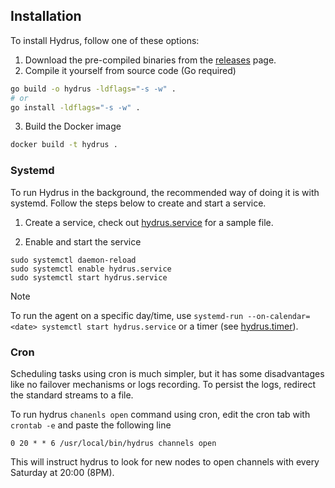 ## Installation

To install Hydrus, follow one of these options:

1. Download the pre-compiled binaries from the [releases](https://github.com/aftermath2/hydrus/releases) page.
2. Compile it yourself from source code (Go required)

```bash
go build -o hydrus -ldflags="-s -w" .
# or
go install -ldflags="-s -w" .
```

3. Build the Docker image

```bash
docker build -t hydrus .
```

### Systemd

To run Hydrus in the background, the recommended way of doing it is with systemd. Follow the steps below to create and start a service.

1. Create a service, check out [hydrus.service](./hydrus.service) for a sample file.

2. Enable and start the service

```console
sudo systemctl daemon-reload
sudo systemctl enable hydrus.service
sudo systemctl start hydrus.service
```

> [!Note]
> To run the agent on a specific day/time, use `systemd-run --on-calendar=<date> systemctl start hydrus.service` or a timer (see [hydrus.timer](./hydrus.timer)).

### Cron

Scheduling tasks using cron is much simpler, but it has some disadvantages like no failover mechanisms or logs recording. To persist the logs, redirect the standard streams to a file.

To run hydrus `chanenls open` command using cron, edit the cron tab with `crontab -e` and paste the following line

```
0 20 * * 6 /usr/local/bin/hydrus channels open
```

This will instruct hydrus to look for new nodes to open channels with every Saturday at 20:00 (8PM).
